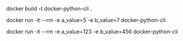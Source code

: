 docker build -t docker-python-cli .

docker run -it --rm -e a_value=5 -e b_value=7 docker-python-cli

docker run -it --rm -e a_value=123 -e b_value=456 docker-python-cli
